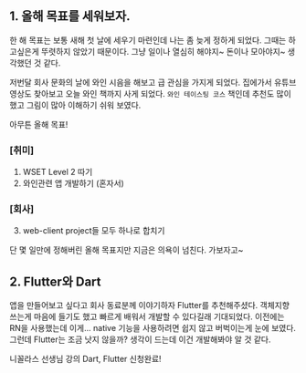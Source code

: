 ## 1. 올해 목표를 세워보자.

한 해 목표는 보통 새해 첫 날에 세우기 마련인데 나는 좀 늦게 정하게 되었다. 그때는 하고싶은게 뚜렷하지 않았기 때문이다. 그냥 일이나 열심히 해야지~ 돈이나 모아야지~ 생각했던 것 같다.

저번달 회사 문화의 날에 와인 시음을 해보고 급 관심을 가지게 되었다. 집에가서 유튜브 영상도 찾아보고 오늘 와인 책까지 사게 되었다. `와인 테이스팅 코스` 책인데 추천도 많이 했고 그림이 많아 이해하기 쉬워 보였다.

아무튼 올해 목표!
### [취미]
1. WSET Level 2 따기
2. 와인관련 앱 개발하기 (혼자서)
### [회사]
3. web-client project들 모두 하나로 합치기

단 몇 일만에 정해버린 올해 목표지만 지금은 의욕이 넘친다. 가보자고~

## 2. Flutter와 Dart

앱을 만들어보고 싶다고 회사 동료분께 이야기하자 Flutter를 추천해주셨다. 객체지향 쓰는게 마음에 들기도 했고 빠르게 배워서 개발할 수 있다길래 기대되었다. 이전에는 RN을 사용했는데 이게... native 기능을 사용하려면 쉽지 않고 버벅이는게 눈에 보였다. 그런데 Flutter는 조금 낫지 않을까? 생각이 드는데 이건 개발해봐야 알 것 같다.

니꼴라스 선생님 강의 Dart, Flutter 신청완료!
